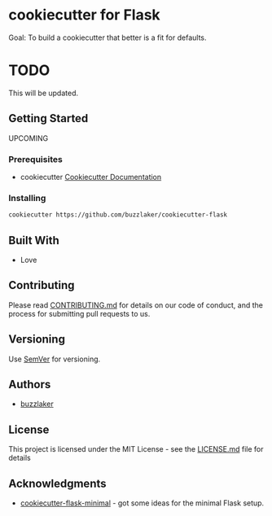 # cookiecutter for Flask 

Goal: To build a cookiecutter that better is a fit for defaults.

# TODO

This will be updated.

## Getting Started

UPCOMING

### Prerequisites

* cookiecutter [Cookiecutter Documentation](https://cookiecutter.readthedocs.io/en/latest/)

### Installing

```sh
cookiecutter https://github.com/buzzlaker/cookiecutter-flask
```

## Built With

* Love 

## Contributing

Please read [CONTRIBUTING.md](https://gist.github.com/PurpleBooth/b24679402957c63ec426) for details on our code of conduct, and the process for submitting pull requests to us.

## Versioning

Use [SemVer](http://semver.org/) for versioning. 

## Authors

* [buzzlaker](https://github.com/buzzlaker)

## License

This project is licensed under the MIT License - see the [LICENSE.md](LICENSE.md) file for details

## Acknowledgments

* [cookiecutter-flask-minimal](https://github.com/candidtim/cookiecutter-flask-minimal) - got some ideas for the minimal Flask setup.
